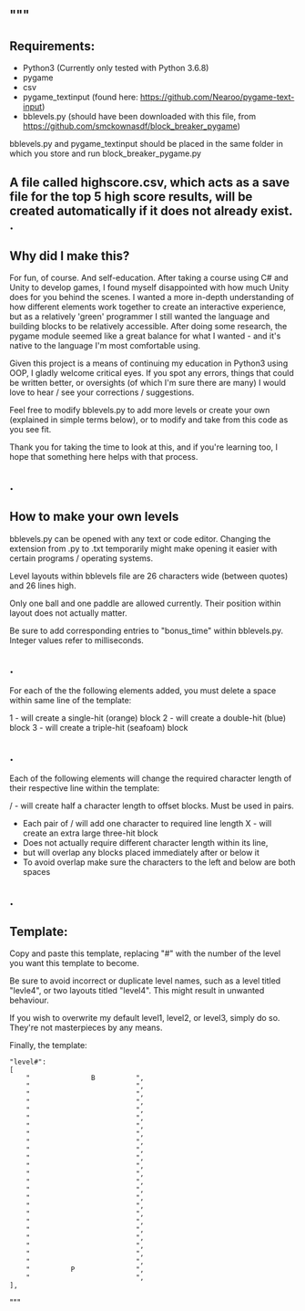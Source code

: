 """
-------------
Requirements:
-------------

- Python3 (Currently only tested with Python 3.6.8)
- pygame
- csv
- pygame_textinput (found here: https://github.com/Nearoo/pygame-text-input)
- bblevels.py (should have been downloaded with this file, from https://github.com/smckownasdf/block_breaker_pygame)

bblevels.py and pygame_textinput should be placed in the same folder 
in which you store and run block_breaker_pygame.py

A file called highscore.csv, which acts as a save file for the top 5 high score results,
will be created automatically if it does not already exist.
.
--------------------
Why did I make this?
--------------------

For fun, of course. And self-education.
After taking a course using C# and Unity to develop games,
I found myself disappointed with how much Unity does for you behind the scenes.
I wanted a more in-depth understanding of how different elements work together 
to create an interactive experience, but as a relatively 'green' programmer
I still wanted the language and building blocks to be relatively accessible.
After doing some research, the pygame module seemed like a great balance for what 
I wanted - and it's native to the language I'm most comfortable using.

Given this project is a means of continuing my education in Python3 using OOP,
I gladly welcome critical eyes. If you spot any errors, things that could be written 
better, or oversights (of which I'm sure there are many) I would love to hear / see 
your corrections / suggestions.

Feel free to modify bblevels.py to add more levels or create your own (explained in 
simple terms below), or to modify and take from this code as you see fit.

Thank you for taking the time to look at this, and if you're learning too, I hope 
that something here helps with that process. 

.
---------------------------
How to make your own levels
---------------------------

bblevels.py can be opened with any text or code editor.
Changing the extension from .py to .txt temporarily 
might make opening it easier with certain programs / operating systems.

Level layouts within bblevels file are 26 characters wide (between quotes)
and 26 lines high.

Only one ball and one paddle are allowed currently.
Their position within layout does not actually matter.

Be sure to add corresponding entries to "bonus_time" within bblevels.py. 
Integer values refer to milliseconds.

.
----------

For each of the the following elements added, 
you must delete a space within same line of the template:

1 - will create a single-hit (orange) block
2 - will create a double-hit (blue) block
3 - will create a triple-hit (seafoam) block

.
---------

Each of the following elements will change the required character length
of their respective line within the template:

/ - will create half a character length to offset blocks. Must be used in pairs.
  - Each pair of / will add one character to required line length
X - will create an extra large three-hit block
  - Does not actually require different character length within its line, 
  - but will overlap any blocks placed immediately after or below it
  - To avoid overlap make sure the characters to the left and below are both spaces

.
---------
Template:
---------

Copy and paste this template, replacing "#" with the number of the level you want 
this template to become.

Be sure to avoid incorrect or duplicate level names, such as a level titled "levle4", 
or two layouts titled "level4". This might result in unwanted behaviour.

If you wish to overwrite my default level1, level2, or level3, simply do so. 
They're not masterpieces by any means.

Finally, the template:

	"level#":
	[
		"               B          ",
		"                          ",
		"                          ",
		"                          ",
		"                          ",
		"                          ",
		"                          ",
		"                          ",
		"                          ",
		"                          ",
		"                          ",
		"                          ",
		"                          ",
		"                          ",
		"                          ",
		"                          ",
		"                          ",
		"                          ",
		"                          ",
		"                          ",
		"                          ",
		"                          ",
		"                          ",
		"                          ",
		"          P               ",
		"                          ",
	],



"""
